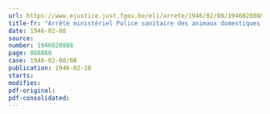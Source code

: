 ```yaml
---
url: https://www.ejustice.just.fgov.be/eli/arrete/1946/02/08/1946020808/justel
title-fr: "Arrêté ministériel Police sanitaire des animaux domestiques. Fièvre aphteuse"
date: 1946-02-08
source:
number: 1946020808
page: 888888
case: 1946-02-08/08
publication: 1946-02-10
starts:
modifies:
pdf-original:
pdf-consolidated:
---
```


